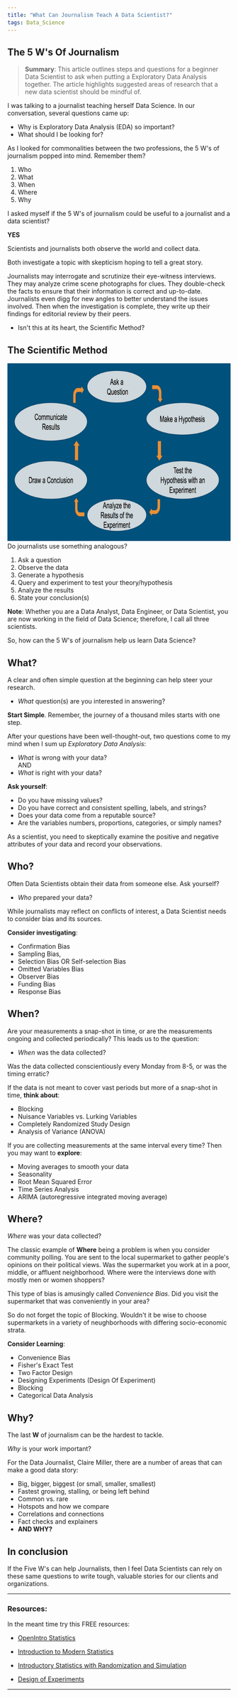 ```yaml
---
title: "What Can Journalism Teach A Data Scientist?"
tags: Data_Science
---
```


## The 5 W's Of Journalism

>**Summary**: This article outlines steps and questions for a beginner Data Scientist to ask when putting a Exploratory Data Analysis together. The article highlights suggested areas of research that a new data scientist should be mindful of.

I was talking to a journalist teaching herself Data Science. In our conversation, several questions came up:

- Why is Exploratory Data Analysis (EDA) so important?
- What should I be looking for?

As I looked for commonalities between the two professions, the 5 W's of journalism popped into mind. Remember them?

1. Who
2. What
3. When
4. Where
5. Why

I asked myself if the 5 W's of journalism could be useful to a journalist and a data scientist?

**YES**

Scientists and journalists both observe the world and collect data.

Both investigate a topic with skepticism hoping to tell a great story.

Journalists may interrogate and scrutinize their eye-witness interviews. They may analyze crime scene photographs for clues. They double-check the facts to ensure that their information is correct and up-to-date. Journalists even digg for new angles to better understand the issues involved. Then when the investigation is complete, they write up their findings for editorial review by their peers.

- Isn't this at its heart, the Scientific Method?

## The Scientific Method    

<img src="\assets\img\scientific-method.png" alt="6 steps of the scientific method" width="790" height="400">   
Do journalists use something analogous? 

1. Ask a question
2. Observe the data
3. Generate a hypothesis
4. Query and experiment to test your theory/hypothesis
5. Analyze the results
6. State your conclusion(s)

**Note**: Whether you are a Data Analyst, Data Engineer, or Data Scientist, you are now working in the field of Data Science; therefore, I call all three scientists.

So, how can the 5 W's of journalism help us learn Data Science?

## What?

A clear and often simple question at the beginning can help steer your research.

- *What* question(s) are you interested in answering?

**Start Simple**. Remember, the journey of a thousand miles starts with one step.

After your questions have been well-thought-out, two questions come to my mind when I sum up *Exploratory Data Analysis*:

- *What* is wrong with your data?   
AND
- *What* is right with your data?

**Ask yourself**:

- Do you have missing values?
- Do you have correct and consistent spelling, labels, and strings?
- Does your data come from a reputable source?
- Are the variables numbers, proportions, categories, or simply names?

As a scientist, you need to skeptically examine the positive and negative attributes of your data and record your observations.

## Who?

Often Data Scientists obtain their data from someone else. Ask yourself?

- *Who* prepared your data?

While journalists may reflect on conflicts of interest, a Data Scientist needs to consider bias and its sources.

**Consider investigating**:

- Confirmation Bias
- Sampling Bias,
- Selection Bias OR Self-selection Bias
- Omitted Variables Bias
- Observer Bias
- Funding Bias
- Response Bias

## When?

Are your measurements a snap-shot in time, or are the measurements ongoing and collected periodically? This leads us to the question:

- *When* was the data collected?

Was the data collected conscientiously every Monday from 8-5, or was the timing erratic?

If the data is not meant to cover vast periods but more of a snap-shot in time, **think about**:

- Blocking
- Nuisance Variables vs. Lurking Variables
- Completely Randomized Study Design
- Analysis of Variance (ANOVA)

If you are collecting measurements at the same interval every time? Then you may want to **explore**:

- Moving averages to smooth your data
- Seasonality
- Root Mean Squared Error
- Time Series Analysis
- ARIMA (autoregressive integrated moving average)

## Where?

*Where* was your data collected?

The classic example of **Where** being a problem is when you consider community polling. You are sent to the local supermarket to gather people's opinions on their political views. Was the supermarket you work at in a poor, middle, or affluent neighborhood. Where were the interviews done with mostly men or women shoppers? 

This type of bias is amusingly called *Convenience Bias*. Did you visit the supermarket that was conveniently in your area?

So do not forget the topic of Blocking. Wouldn't it be wise to choose supermarkets in a variety of neughborhoods with differing socio-economic strata.

**Consider Learning**:

- Convenience Bias
- Fisher's Exact Test
- Two Factor Design
- Designing Experiments (Design Of Experiment)
- Blocking
- Categorical Data Analysis

## Why?

The last **W** of journalism can be the hardest to tackle. 

*Why* is your work important? 

For the Data Journalist, Claire Miller, there are a number of areas that can make a good data story:

- Big, bigger, biggest (or small, smaller, smallest)
- Fastest growing, stalling, or being left behind
- Common vs. rare
- Hotspots and how we compare
- Correlations and connections
- Fact checks and explainers
- **AND WHY?**

## In conclusion

If the Five W's can help Journalists, then I feel Data Scientists can rely on these same questions to write tough, valuable stories for our clients and organizations.

---

### Resources: 

In the meant time try this FREE resources:

- [OpenIntro Statistics](https://leanpub.com/os)
      
- [Introduction to Modern Statistics](https://leanpub.com/imstat)
      
- [Introductory Statistics with Randomization and Simulation](https://leanpub.com/isrs)
      
- [Design of Experiments](https://online.stat.psu.edu/stat503/)

---
